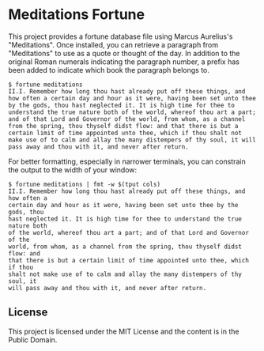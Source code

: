 # Meditations Fortune

This project provides a fortune database file using Marcus Aurelius's
"Meditations". Once installed, you can retrieve a paragraph from "Meditations"
to use as a quote or thought of the day. In addition to the original Roman
numerals indicating the paragraph number, a prefix has been added to indicate
which book the paragraph belongs to.

```
$ fortune meditations
II.I. Remember how long thou hast already put off these things, and how often a certain day and hour as it were, having been set unto thee by the gods, thou hast neglected it. It is high time for thee to understand the true nature both of the world, whereof thou art a part; and of that Lord and Governor of the world, from whom, as a channel from the spring, thou thyself didst flow: and that there is but a certain limit of time appointed unto thee, which if thou shalt not make use of to calm and allay the many distempers of thy soul, it will pass away and thou with it, and never after return.
```

For better formatting, especially in narrower terminals, you can constrain the
output to the width of your window:

```
$ fortune meditations | fmt -w $(tput cols)
II.I. Remember how long thou hast already put off these things, and how often a
certain day and hour as it were, having been set unto thee by the gods, thou
hast neglected it. It is high time for thee to understand the true nature both
of the world, whereof thou art a part; and of that Lord and Governor of the
world, from whom, as a channel from the spring, thou thyself didst flow: and
that there is but a certain limit of time appointed unto thee, which if thou
shalt not make use of to calm and allay the many distempers of thy soul, it
will pass away and thou with it, and never after return.
```

## License

This project is licensed under the MIT License and the content is in the Public
Domain.
